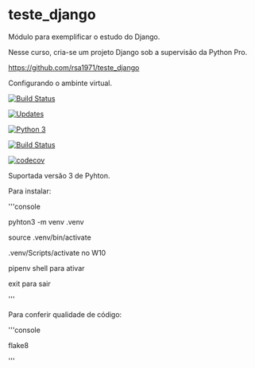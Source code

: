 # teste_django
Módulo para exemplificar o estudo do Django.

Nesse curso, cria-se um projeto Django sob a supervisão da Python Pro.

https://github.com/rsa1971/teste_django

Configurando o ambinte virtual.


[![Build Status](https://travis-ci.org/rsa1971/teste_django.svg?branch=main)](https://travis-ci.org/rsa1971/teste_django)

[![Updates](https://pyup.io/repos/github/rsa1971/libpythonpro/shield.svg)](https://pyup.io/repos/github/rsa1971/libpythonpro/)

[![Python 3](https://pyup.io/repos/github/rsa1971/libpythonpro/python-3-shield.svg)](https://pyup.io/repos/github/rsa1971/libpythonpro/)


[![Build Status](https://travis-ci.org/rsa1971/curso_django.svg?branch=main)](https://travis-ci.org/rsa1971/curso_django)

[![codecov](https://codecov.io/gh/rsa1971/curso_django/branch/main/graph/badge.svg)](https://codecov.io/gh/rsa1971/curso_django)

Suportada versão 3 de Pyhton.

Para instalar:

'''console

pyhton3 -m venv .venv

source .venv/bin/activate 

.venv/Scripts/activate no W10

pipenv shell para ativar

exit para sair

'''

Para conferir qualidade de código:

'''console

flake8

'''
